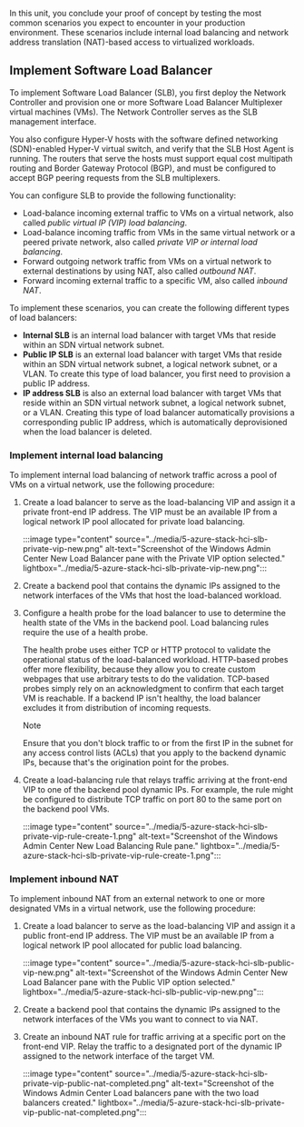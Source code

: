 In this unit, you conclude your proof of concept by testing the most common scenarios you expect to encounter in your production environment. These scenarios include internal load balancing and network address translation (NAT)-based access to virtualized workloads.

## Implement Software Load Balancer

To implement Software Load Balancer (SLB), you first deploy the Network Controller and provision one or more Software Load Balancer Multiplexer virtual machines (VMs). The Network Controller serves as the SLB management interface.

You also configure Hyper-V hosts with the software defined networking (SDN)-enabled Hyper-V virtual switch, and verify that the SLB Host Agent is running. The routers that serve the hosts must support equal cost multipath routing and Border Gateway Protocol (BGP), and must be configured to accept BGP peering requests from the SLB multiplexers.

You can configure SLB to provide the following functionality:

- Load-balance incoming external traffic to VMs on a virtual network, also called *public virtual IP (VIP) load balancing*.
- Load-balance incoming traffic from VMs in the same virtual network or a peered private network, also called *private VIP or internal load balancing*.
- Forward outgoing network traffic from VMs on a virtual network to external destinations by using NAT, also called *outbound NAT*.
- Forward incoming external traffic to a specific VM, also called *inbound NAT*.

To implement these scenarios, you can create the following different types of load balancers:

- **Internal SLB** is an internal load balancer with target VMs that reside within an SDN virtual network subnet.
- **Public IP SLB** is an external load balancer with target VMs that reside within an SDN virtual network subnet, a logical network subnet, or a VLAN. To create this type of load balancer, you first need to provision a public IP address.
- **IP address SLB** is also an external load balancer with target VMs that reside within an SDN virtual network subnet, a logical network subnet, or a VLAN. Creating this type of load balancer automatically provisions a corresponding public IP address, which is automatically deprovisioned when the load balancer is deleted.

### Implement internal load balancing

To implement internal load balancing of network traffic across a pool of VMs on a virtual network, use the following procedure:

1. Create a load balancer to serve as the load-balancing VIP and assign it a private front-end IP address. The VIP must be an available IP from a logical network IP pool allocated for private load balancing.

   :::image type="content" source="../media/5-azure-stack-hci-slb-private-vip-new.png" alt-text="Screenshot of the Windows Admin Center New Load Balancer pane with the Private VIP option selected." lightbox="../media/5-azure-stack-hci-slb-private-vip-new.png":::

1. Create a backend pool that contains the dynamic IPs assigned to the network interfaces of the VMs that host the load-balanced workload.

1. Configure a health probe for the load balancer to use to determine the health state of the VMs in the backend pool. Load balancing rules require the use of a health probe.

   The health probe uses either TCP or HTTP protocol to validate the operational status of the load-balanced workload. HTTP-based probes offer more flexibility, because they allow you to create custom webpages that use arbitrary tests to do the validation. TCP-based probes simply rely on an acknowledgment to confirm that each target VM is reachable. If a backend IP isn't healthy, the load balancer excludes it from distribution of incoming requests.

   > [!NOTE]
   > Ensure that you don't block traffic to or from the first IP in the subnet for any access control lists (ACLs) that you apply to the backend dynamic IPs, because that's the origination point for the probes.

1. Create a load-balancing rule that relays traffic arriving at the front-end VIP to one of the backend pool dynamic IPs. For example, the rule might be configured to distribute TCP traffic on port 80 to the same port on the backend pool VMs.

   :::image type="content" source="../media/5-azure-stack-hci-slb-private-vip-rule-create-1.png" alt-text="Screenshot of the Windows Admin Center New Load Balancing Rule pane." lightbox="../media/5-azure-stack-hci-slb-private-vip-rule-create-1.png":::

### Implement inbound NAT

To implement inbound NAT from an external network to one or more designated VMs in a virtual network, use the following procedure:

1. Create a load balancer to serve as the load-balancing VIP and assign it a public front-end IP address. The VIP must be an available IP from a logical network IP pool allocated for public load balancing.

   :::image type="content" source="../media/5-azure-stack-hci-slb-public-vip-new.png" alt-text="Screenshot of the Windows Admin Center New Load Balancer pane with the Public VIP option selected." lightbox="../media/5-azure-stack-hci-slb-public-vip-new.png":::

1. Create a backend pool that contains the dynamic IPs assigned to the network interfaces of the VMs you want to connect to via NAT.

1. Create an inbound NAT rule for traffic arriving at a specific port on the front-end VIP. Relay the traffic to a designated port of the dynamic IP assigned to the network interface of the target VM.

   :::image type="content" source="../media/5-azure-stack-hci-slb-private-vip-public-nat-completed.png" alt-text="Screenshot of the Windows Admin Center Load balancers pane with the two load balancers created." lightbox="../media/5-azure-stack-hci-slb-private-vip-public-nat-completed.png":::
